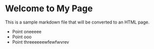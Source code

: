 # Welcome to My Page

This is a sample markdown file that will be converted to an HTML page.

- Point oneeeee
- Point ooo
- Point threeeeeewfewfwvrev